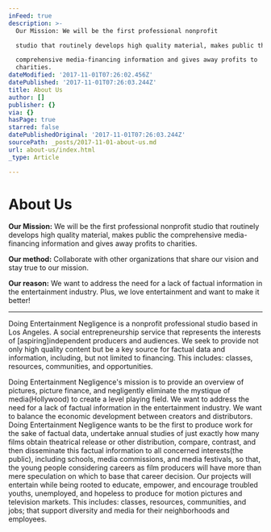 ```yaml
---
inFeed: true
description: >-
  Our Mission: We will be the first professional nonprofit

  studio that routinely develops high quality material, makes public the

  comprehensive media-financing information and gives away profits to
  charities. 
dateModified: '2017-11-01T07:26:02.456Z'
datePublished: '2017-11-01T07:26:03.244Z'
title: About Us
author: []
publisher: {}
via: {}
hasPage: true
starred: false
datePublishedOriginal: '2017-11-01T07:26:03.244Z'
sourcePath: _posts/2017-11-01-about-us.md
url: about-us/index.html
_type: Article

---
```

# About Us

**Our Mission:** We will be the first professional nonprofit
studio that routinely develops high quality material, makes public the
comprehensive media-financing information and gives away profits to charities. 

**Our method:** Collaborate with other organizations that share our vision and stay true to our mission.

**Our reason:** We want to address the need for a lack of
factual information in the entertainment industry. Plus, we love entertainment and want to make it better!

---

Doing Entertainment Negligence is a nonprofit professional studio based in Los Angeles. A social entrepreneurship service that represents the interests of \[aspiring\]independent
producers and audiences. We seek to provide not only high quality content but be a key source for factual data and information, including, but not limited to financing. This includes: classes, resources, communities, and opportunities.

Doing Entertainment Negligence's mission is to provide an overview of pictures, picture finance, and negligently eliminate the
mystique of media(Hollywood) to create a level playing field. We want to address the need for a lack of factual information in the entertainment industry.  We want to balance the economic development between creators and distributors. Doing Entertainment Negligence wants to be the first to produce work for the sake of factual data, undertake annual studies of just exactly how many films obtain theatrical release or other distribution, compare, contrast, and then disseminate this factual information to all concerned interests(the public), including schools, media commissions, and media festivals, so that, the young people considering careers as film producers will have more than mere speculation on which to base that career decision. Our projects will entertain while being rooted to educate, empower, and encourage troubled youths, unemployed, and hopeless to produce for motion pictures and television markets. This includes: classes, resources, communities, and jobs; that support diversity and media for their neighborhoods and employees.
